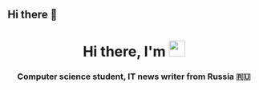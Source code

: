 ## Hi there 👋
<h1 align="center">Hi there, I'm <a href="https://daniilshat.ru/" target="_blank"></a> <img src="https://github.com/blackcater/blackcater/raw/main/images/Hi.gif" height="32"/></h1><h3 align="center">Computer science student, IT news writer from Russia 🇷🇺</h3>
<!--
**PolinaKise1eva/PolinaKise1eva** is a ✨ _special_ ✨ repository because its `README.md` (this file) appears on your GitHub profile.

Here are some ideas to get you started:

- 🔭 I’m currently working on ...
- 🌱 I’m currently learning ...
- 👯 I’m looking to collaborate on ...
- 🤔 I’m looking for help with ...
- 💬 Ask me about ...
- 📫 How to reach me: ...
- 😄 Pronouns: ...
- ⚡ Fun fact: ...
-->
